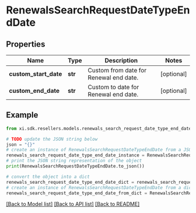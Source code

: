 # RenewalsSearchRequestDateTypeEndDate


## Properties

Name | Type | Description | Notes
------------ | ------------- | ------------- | -------------
**custom_start_date** | **str** | Custom from date for Renewal end date. | [optional] 
**custom_end_date** | **str** | Custom to date for Renewal end date. | [optional] 

## Example

```python
from xi.sdk.resellers.models.renewals_search_request_date_type_end_date import RenewalsSearchRequestDateTypeEndDate

# TODO update the JSON string below
json = "{}"
# create an instance of RenewalsSearchRequestDateTypeEndDate from a JSON string
renewals_search_request_date_type_end_date_instance = RenewalsSearchRequestDateTypeEndDate.from_json(json)
# print the JSON string representation of the object
print(RenewalsSearchRequestDateTypeEndDate.to_json())

# convert the object into a dict
renewals_search_request_date_type_end_date_dict = renewals_search_request_date_type_end_date_instance.to_dict()
# create an instance of RenewalsSearchRequestDateTypeEndDate from a dict
renewals_search_request_date_type_end_date_from_dict = RenewalsSearchRequestDateTypeEndDate.from_dict(renewals_search_request_date_type_end_date_dict)
```
[[Back to Model list]](../README.md#documentation-for-models) [[Back to API list]](../README.md#documentation-for-api-endpoints) [[Back to README]](../README.md)


